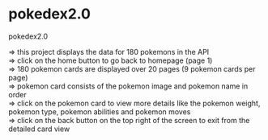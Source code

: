 # pokedex2.0
pokedex2.0

=> this project displays the data for 180 pokemons in the API <br>
=> click on the home button to go back to homepage (page 1) <br>
=> 180 pokemon cards are displayed over 20 pages (9 pokemon cards per page) <br>
=> pokemon card consists of the pokemon image and pokemon name in order <br>
=> click on the pokemon card to view more details like the pokemon weight, pokemon type, pokemon abilities and pokemon moves <br>
=> click on the back button on the top right of the screen to exit from the detailed card view
